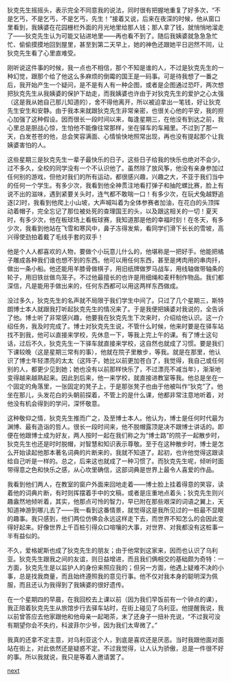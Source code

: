 
狄克先生摇摇头，表示完全不同意我的说法，同时很有把握地重复了好多次，“不是乞丐，不是乞丐，不是乞丐，先生！”接着又说，后来在夜深的时候，他从窗口里看到，我姨婆在花园栅栏外面的月光地里给那人钱；那人拿了钱，就悄悄地溜走了——狄克先生认为可能又钻进地里——再也看不到了。随后我姨婆就急急急忙忙、偷偷摸摸地回到屋里，甚至到第二天早上，她的神色还跟她平日迥然不同，让狄克先生看了心里直难受。

刚听说这件事的时候，我一点也不相信，那个不知是谁的人，不过是狄克先生的一种幻觉，跟那个给了他这么多麻烦的倒霉的国王是一码事。可是待我想了一番之后，我开始产生一个疑问，是不是有人有一种企图，或者是企图通过恐吓，两次想把狄克先生从我姨婆的保护下劫走，而我姨婆也许由于对狄克先生的爱护之心太强（这是我从她自己那儿知道的），舍不得他离开，所以被迫拿出一笔钱，好让狄克先生安生和安静。由于我本来就跟狄克先生非常亲密，也很关心他的平安，我的担心加强了这种假设。因而很长一段时间以来，每逢星期三，在他没有到达之前，我心里总是胆战心惊，生怕他不能像往常那样，坐在驿车的车厢里。不过到了那一天，白发苍苍的他，总会笑容满面、心情愉快地照常出现，再也没有提起那个让我姨婆害怕的人。

这些星期三是狄克先生一辈子最快乐的日子，这些日子给我的快乐也绝对不会少。过不多久，全校的同学没有一个不认识他了。虽然除了放风筝，他没有亲身参加过任何别的游戏，但他对我们的所有运动，都很感兴趣，兴趣之大，不亚于我们当中的任何一个学生。有多少次，我看到他全神贯注地看打弹子和抽陀螺比赛，脸上有说不出的滋味，遇到紧要关头时，连气都不敢喘一口！有多少次，在玩犬兔越野追逐[2]时，我看到他爬上小山坡，大声喊叫着为全体参赛者加油，在花白的头顶挥动着帽子，完全忘记了那位被处死的查理国王的头，以及跟这相关的一切！夏天时，有多少次，他在板球场上看板球赛，我知道那是他的幸福时刻！在冬天，有多少次，我看到他站在飞雪和寒风中，鼻子冻得发紫，看同学们滑下长长的雪坡，高兴得使劲拍着戴了毛线手套的双手！

他是个人人都喜欢的人物，要做个小玩意儿什么的，他堪称是一把好手。他能把橘子雕成各种我们谁也想不到的东西。他可以用任何东西，甚至是烤肉用的串肉扦，做出一条小船。他还能用羊膝骨做棋子，用旧纸牌做罗马战车，用线轴做带轴条的轮子，用旧铁丝做鸟笼子。不过他最擅长的也许是用细绳和麦秆制作物品。我们都深信，凡是能用手做出来的，任何东西都可以用这两样东西做成。

没过多久，狄克先生的名声就不局限于我们学生中间了。只过了几个星期三，斯特朗博士本人就跟我打听起狄克先生的情况来了。于是我便把姨婆对我说的，全告诉了他。博士听了非常感兴趣，他要我在狄克先生下次来时，介绍给他认识。这一介绍任务，我及时完成了。博士对狄克先生说，不管什么时候，他来时要是在驿车站找不到我，他可以直接来学校，先休息一下，等我上完上午的课。有了博士这句话，过后不久，狄克先生一下驿车就直接来学校，这自然也就成了习惯。要是我们下课较晚（这是星期三常有的事），他就在院子里散步，等我。就是在那里，他认识了博士年轻漂亮的太太（这阵子，她比以前更加苍白了，我觉得，我自己或任何别的人，都更少见到她；她也没有以前那样快乐了，不过漂亮不减当年），渐渐地变得越来越熟起来。因此到后来，他一来学校，就直接进教室等我。他总是坐在一个固定的角落里，一张固定的凳子上，于是那张凳子也由于他被叫作“狄克”了。他坐在那儿，头发花白的头朝前探着，不管上的是什么课，他都非常注意地听着，对他没有机会得到的学问，深怀敬意。

这种敬仰之情，狄克先生推而广之，及至博士本人。他认为，博士是任何时代最为渊博、最有造诣的哲人。很长一段时间来，他不脱帽露顶是决不跟博士讲话的。即便在他跟博士成为好友，两人按时一起在我们称之为“博士路”的院子一起散步时，狄克先生也还是时时脱帽，对智慧和知识表示尊敬。至于在这种散步时，博士是怎么开始读起他那本著名词典的片断来的，我就不知道了。起初，也许他觉得这跟读给自己听是一样的。总之，后来这也就成了一种习惯了。而狄克先生呢，倾听时面带得意之色和快乐之感，从心坎里确信，这部词典是世界上最令人喜爱的作品。

我看到他们两人，在教室的窗户外面来回地走着——博士脸上挂着得意的笑容，读着他的词典片断，有时则挥摆着手中的文稿，或者是庄重地点着头；狄克先生则兴趣盎然地倾听着，其实，他那点可怜的智力，早已附在那些艰深的词语之翼上，天知道神游到哪儿去了——我一看到这番情景，就觉得这是我所见过的一桩最不显眼的趣事。我只感到，他们两位仿佛会永远这样走下去，而世界不知怎么的会因此变得好起来。好像世界上千百桩引得众口喧嚷的大事，对世界、对我都没有这桩事一半有益似的。

不久，爱格妮斯也成了狄克先生的朋友；由于他常到这家来，因而也认识了乌利亚。狄克先生跟我之间的友谊，则日益增进，而且我们俩相交的基础颇为奇特：一方面，狄克先生是以监护人的身份来照应我的；但另一方面，他遇上疑难不决的小事，总是找我商量，而且始终遵照我的意见行事。他不仅对我本身的聪明深为佩服，而且还认为我得到了我姨婆的很好遗传。

在一个星期四的早晨，在我回校去上课以前（因为我们早饭前有一个钟点的课），我正陪着狄克先生从旅馆步行去驿车站时，在街上碰见了乌利亚。他提醒我说，我以前曾答应去他家跟他和他母亲一起喝茶，末了还身子一扭补充说，“不过我可没有期望你会不失约，科波菲尔少爷，因为我们太卑微了。”

我真的还拿不定主意，对乌利亚这个人，到底是喜欢还是厌恶。当时我跟他面对面站在街上，对此依然还是疑惑不定。不过我觉得，让人认为骄傲，总是一件很不好的事。所以我就说，我只是等着人邀请罢了。

[next](page231.md)